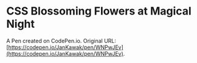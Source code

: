 # CSS Blossoming Flowers at Magical Night 

A Pen created on CodePen.io. Original URL: [https://codepen.io/JanKawak/pen/WNPwJEv](https://codepen.io/JanKawak/pen/WNPwJEv).

